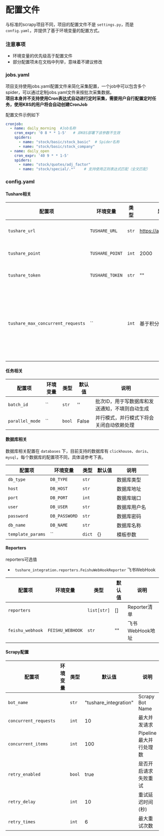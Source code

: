 # 配置文件

与标准的scrapy项目不同，项目的配置文件不是 `settings.py`，而是 `config.yaml`，并提供了基于环境变量的配置方式。

### 注意事项

- 环境变量的优先级高于配置文件
- 部分配置项未在文档中列举，意味着不建议修改

### jobs.yaml

项目支持使用jobs.yaml配置文件来简化采集配置，一个job中可以包含多个spider，可以通过定制jobs.yaml文件来按批次采集数据。  
**项目本身并不支持使用Cron表达式自动进行定时采集，需要用户自行配置定时任务，使用K8S的用户将会自动创建CronJob**

配置文件示例如下

```yaml
cronjob:
  - name: daily_morning  #Job名称
    cron_expr: '0 8 * * 1-5'   # 非K8S部署下该参数不生效
    spiders:
      - name: "stock/basic/stock_basic"  # Spider名称
      - name: "stock/basic/stock_company"
  - name: daily_open
    cron_expr: '40 9 * * 1-5'
    spiders:
      - name: "stock/quotes/adj_factor"
      - name: "stock/special/.*"    # 支持使用正则表达式匹配（全文匹配）
```

### config.yaml

#### Tushare相关

| 配置项                            | 环境变量        | 类型  | 默认值                  | 说明                                                       |
| --------------------------------- | --------------- | ----- | ----------------------- | ---------------------------------------------------------- |
| `tushare_url`                     | `TUSHARE_URL`   | `str` | https://api.tushare.pro | Tushare服务地址                                            |
| `tushare_point`                   | `TUSHARE_POINT` | `int` | 2000                    | Tushare服务积分                                            |
| `tushare_token`                   | `TUSHARE_TOKEN` | `str` | ""                      | Tushare账号Token                                           |
| `tushare_max_concurrent_requests` | ``              | `int` | 基于积分计算            | 基于积分自动计算最大每分钟并行请求数，如果指定则会跳过计算 |

#### 任务相关
| 配置项          | 环境变量 | 类型   | 默认值 | 说明                                           |
| --------------- | -------- | ------ | ------ | ---------------------------------------------- |
| `batch_id`      | ``       | `str`  | ''     | 批次ID，用于写数据库和发送通知，不填则自动生成 |
| `parallel_mode` | ``       | `bool` | False  | 并行模式，并行模式下将会关闭自动依赖处理       |


#### 数据库相关

数据库相关配置在 `databases` 下，目前支持的数据库有 `clickhouse`、`doris`、`mysql`，每个数据库的配置项不同，具体请参考下表。

| 配置项            | 环境变量      | 类型   | 默认值 | 说明         |
| ----------------- | ------------- | ------ | ------ | ------------ |
| `db_type`         | `DB_TYPE`     | `str`  |        | 数据库类型   |
| `host`            | `DB_HOST`     | `str`  |        | 数据库地址   |
| `port`            | `DB_PORT`     | `int`  |        | 数据库端口   |
| `user`            | `DB_USER`     | `str`  |        | 数据库用户名 |
| `password`        | `DB_PASSWORD` | `str`  |        | 数据库密码   |
| `db_name`         | `DB_NAME`     | `str`  |        | 数据库名称   |
| `template_params` | ``            | `dict` | {}     | 模板参数     |

#### Reporters

reporters可选值

- ` tushare_integration.reporters.FeishuWebHookReporter` 飞书WebHook

| 配置项           | 环境变量         | 类型        | 默认值 | 说明            |
| ---------------- | ---------------- | ----------- | ------ | --------------- |
| `reporters`      |                  | `list[str]` | []     | Reporter清单    |
| `feishu_webhook` | `FEISHU_WEBHOOK` | `str`       | ""     | 飞书WebHook地址 |

#### Scrapy配置

| 配置项                | 环境变量 | 类型   | 默认值                | 说明                   |
| --------------------- | -------- | ------ | --------------------- | ---------------------- |
| `bot_name`            |          | `str`  | "tushare_integration" | Scrapy Bot Name        |
| `concurrent_requests` |          | `int`  | 10                    | 最大并发请求           |
| `concurrent_items`    |          | `int`  | 100                   | Pipeline最大并行处理数 |
| `retry_enabled`       |          | `bool` | true                  | 是否开启请求失败重试   |
| `retry_delay`         |          | `int`  | 10                    | 重试延迟时间(秒)       |
| `retry_times`         |          | `int`  | 6                     | 最大重试次数           |

